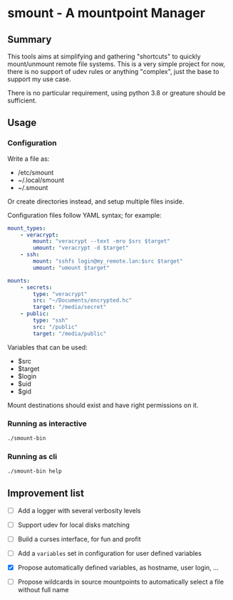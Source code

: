 # smount - A mountpoint Manager

## Summary

This tools aims at simplifying and gathering "shortcuts" to quickly
mount/unmount remote file systems. This is a very simple project for now, there
is no support of udev rules or anything "complex", just the base to support my
use case.

There is no particular requirement, using python 3.8 or greature should be
sufficient.

## Usage

### Configuration

Write a file as:
  - /etc/smount
  - ~/.local/smount
  - ~/.smount

Or create directories instead, and setup multiple files inside.

Configuration files follow YAML syntax; for example:

```yaml
mount_types:
    - veracrypt:
        mount: "veracrypt --text -mro $src $target"
        umount: "veracrypt -d $target"
    - ssh:
        mount: "sshfs login@my_remote.lan:$src $target"
        umount: "umount $target"

mounts:
    - secrets:
        type: "veracrypt"
        src: "~/Documents/encrypted.hc"
        target: "/media/secret"
    - public:
        type: "ssh"
        src: "/public"
        target: "/media/public"
```

Variables that can be used:
- $src
- $target
- $login
- $uid
- $gid

Mount destinations should exist and have right permissions on it.

### Running as interactive

```bash
./smount-bin
```

### Running as cli

```bash
./smount-bin help
```

## Improvement list

- [ ] Add a logger with several verbosity levels
- [ ] Support udev for local disks matching
- [ ] Build a curses interface, for fun and profit
- [ ] Add a `variables` set in configuration for user defined variables
- [X] Propose automatically defined variables, as hostname, user login, ...
- [ ] Propose wildcards in source mountpoints to automatically select a file
      without full name


